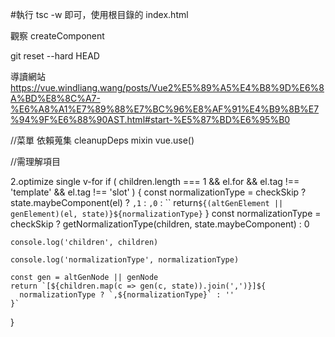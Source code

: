 #執行 tsc -w 即可，使用根目錄的 index.html

觀察 createComponent

git reset --hard HEAD

導讀網站
https://vue.windliang.wang/posts/Vue2%E5%89%A5%E4%B8%9D%E6%8A%BD%E8%8C%A7-%E6%A8%A1%E7%89%88%E7%BC%96%E8%AF%91%E4%B9%8B%E7%94%9F%E6%88%90AST.html#start-%E5%87%BD%E6%95%B0

//菜單
依賴蒐集
cleanupDeps
mixin
vue.use()

//需理解項目

2.optimize single v-for
if (
children.length === 1 &&
el.for &&
el.tag !== 'template' &&
el.tag !== 'slot'
) {
const normalizationType = checkSkip
? state.maybeComponent(el)
? `,1`
: `,0`
: ``      return`${(altGenElement || genElement)(el, state)}${normalizationType}`
}
const normalizationType = checkSkip
? getNormalizationType(children, state.maybeComponent)
: 0

    console.log('children', children)

    console.log('normalizationType', normalizationType)

    const gen = altGenNode || genNode
    return `[${children.map(c => gen(c, state)).join(',')}]${
      normalizationType ? `,${normalizationType}` : ''
    }`

}

